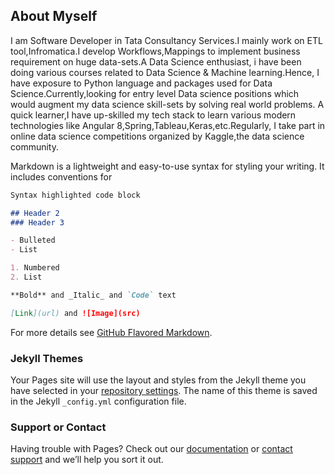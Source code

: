 
## About Myself
I am Software Developer in Tata Consultancy Services.I mainly work on ETL tool,Infromatica.I develop Workflows,Mappings to implement business requirement on huge data-sets.A Data Science enthusiast, i have been doing various courses related to Data Science & Machine learning.Hence, I have exposure to Python language and packages used for Data Science.Currently,looking for entry level Data science positions which would augment my data science skill-sets by solving real world problems.
A quick learner,I have up-skilled my tech stack to learn various modern technologies like Angular 8,Spring,Tableau,Keras,etc.Regularly, I take part in online data science competitions organized by Kaggle,the data science community. 

Markdown is a lightweight and easy-to-use syntax for styling your writing. It includes conventions for

```markdown
Syntax highlighted code block

## Header 2
### Header 3

- Bulleted
- List

1. Numbered
2. List

**Bold** and _Italic_ and `Code` text

[Link](url) and ![Image](src)
```

For more details see [GitHub Flavored Markdown](https://guides.github.com/features/mastering-markdown/).

### Jekyll Themes

Your Pages site will use the layout and styles from the Jekyll theme you have selected in your [repository settings](https://github.com/Moin199/Moin199.github.io/settings). The name of this theme is saved in the Jekyll `_config.yml` configuration file.

### Support or Contact

Having trouble with Pages? Check out our [documentation](https://help.github.com/categories/github-pages-basics/) or [contact support](https://github.com/contact) and we’ll help you sort it out.
